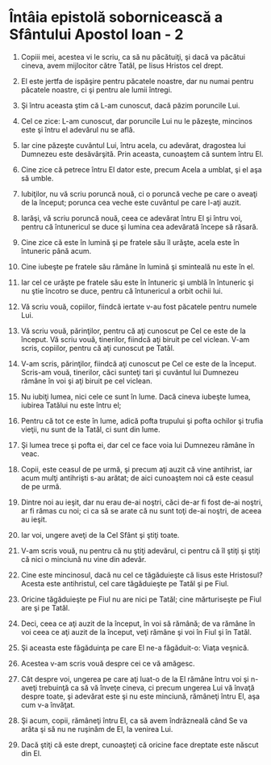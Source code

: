 # &#206;nt&#226;ia epistol&#259; soborniceasc&#259; a Sf&#226;ntului Apostol Ioan - 2

1. Copiii mei, acestea vi le scriu, ca să nu păcătuiţi, şi dacă va păcătui cineva, avem mijlocitor către Tatăl, pe Iisus Hristos cel drept. 

2. El este jertfa de ispăşire pentru păcatele noastre, dar nu numai pentru păcatele noastre, ci şi pentru ale lumii întregi. 

3. Şi întru aceasta ştim că L-am cunoscut, dacă păzim poruncile Lui. 

4. Cel ce zice: L-am cunoscut, dar poruncile Lui nu le păzeşte, mincinos este şi întru el adevărul nu se află. 

5. Iar cine păzeşte cuvântul Lui, întru acela, cu adevărat, dragostea lui Dumnezeu este desăvârşită. Prin aceasta, cunoaştem că suntem întru El. 

6. Cine zice că petrece întru El dator este, precum Acela a umblat, şi el aşa să umble. 

7. Iubiţilor, nu vă scriu poruncă nouă, ci o poruncă veche pe care o aveaţi de la început; porunca cea veche este cuvântul pe care l-aţi auzit. 

8. Iarăşi, vă scriu poruncă nouă, ceea ce adevărat întru El şi întru voi, pentru că întunericul se duce şi lumina cea adevărată începe să răsară. 

9. Cine zice că este în lumină şi pe fratele său îl urăşte, acela este în întuneric până acum. 

10. Cine iubeşte pe fratele său rămâne în lumină şi sminteală nu este în el. 

11. Iar cel ce urăşte pe fratele său este în întuneric şi umblă în întuneric şi nu ştie încotro se duce, pentru că întunericul a orbit ochii lui. 

12. Vă scriu vouă, copiilor, fiindcă iertate v-au fost păcatele pentru numele Lui. 

13. Vă scriu vouă, părinţilor, pentru că aţi cunoscut pe Cel ce este de la început. Vă scriu vouă, tinerilor, fiindcă aţi biruit pe cel viclean. V-am scris, copiilor, pentru că aţi cunoscut pe Tatăl. 

14. V-am scris, părinţilor, fiindcă aţi cunoscut pe Cel ce este de la început. Scris-am vouă, tinerilor, căci sunteţi tari şi cuvântul lui Dumnezeu rămâne în voi şi aţi biruit pe cel viclean. 

15. Nu iubiţi lumea, nici cele ce sunt în lume. Dacă cineva iubeşte lumea, iubirea Tatălui nu este întru el; 

16. Pentru că tot ce este în lume, adică pofta trupului şi pofta ochilor şi trufia vieţii, nu sunt de la Tatăl, ci sunt din lume. 

17. Şi lumea trece şi pofta ei, dar cel ce face voia lui Dumnezeu rămâne în veac. 

18. Copii, este ceasul de pe urmă, şi precum aţi auzit că vine antihrist, iar acum mulţi antihrişti s-au arătat; de aici cunoaştem noi că este ceasul de pe urmă. 

19. Dintre noi au ieşit, dar nu erau de-ai noştri, căci de-ar fi fost de-ai noştri, ar fi rămas cu noi; ci ca să se arate că nu sunt toţi de-ai noştri, de aceea au ieşit. 

20. Iar voi, ungere aveţi de la Cel Sfânt şi ştiţi toate. 

21. V-am scris vouă, nu pentru că nu ştiţi adevărul, ci pentru că îl ştiţi şi ştiţi că nici o minciună nu vine din adevăr. 

22. Cine este mincinosul, dacă nu cel ce tăgăduieşte că Iisus este Hristosul? Acesta este antihristul, cel care tăgăduieşte pe Tatăl şi pe Fiul. 

23. Oricine tăgăduieşte pe Fiul nu are nici pe Tatăl; cine mărturiseşte pe Fiul are şi pe Tatăl. 

24. Deci, ceea ce aţi auzit de la început, în voi să rămână; de va rămâne în voi ceea ce aţi auzit de la început, veţi rămâne şi voi în Fiul şi în Tatăl. 

25. Şi aceasta este făgăduinţa pe care El ne-a făgăduit-o: Viaţa veşnică. 

26. Acestea v-am scris vouă despre cei ce vă amăgesc. 

27. Cât despre voi, ungerea pe care aţi luat-o de la El rămâne întru voi şi n-aveţi trebuinţă ca să vă înveţe cineva, ci precum ungerea Lui vă învaţă despre toate, şi adevărat este şi nu este minciună, rămâneţi întru El, aşa cum v-a învăţat. 

28. Şi acum, copii, rămâneţi întru El, ca să avem îndrăzneală când Se va arăta şi să nu ne ruşinăm de El, la venirea Lui. 

29. Dacă ştiţi că este drept, cunoaşteţi că oricine face dreptate este născut din El. 

